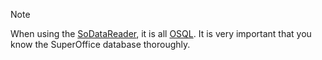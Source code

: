 > [!NOTE]
> When using the [SoDataReader][1], it is all [OSQL][2]. It is very important that you know the SuperOffice database thoroughly.

<!-- Referenced links -->
[1]: ../osql/so-data-reader.md
[2]: ../osql/index.md